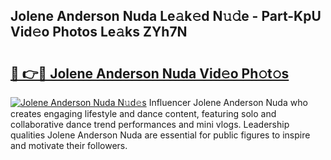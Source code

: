 ## Jolene Anderson Nuda Le𝚊k𝚎d N𝚞𝚍e - Part-KpU Vid𝚎o Photos Le𝚊ks ZYh7N

# <h2><a href="http://fbea864.evod.top/?m=Jolene+Anderson+Nuda">🔗 👉🔴 Jolene Anderson Nuda Vid𝚎o Ph𝚘t𝚘s</a></h2>

[![Jolene Anderson Nuda N𝚞d𝚎s](https://i.imgur.com/8V9OHl7.gif)](http://fbea864.evod.top/?m=Jolene+Anderson+Nuda)
Influencer Jolene Anderson Nuda who creates engaging lifestyle and dance content, featuring solo and collaborative dance trend performances and mini vlogs. Leadership qualities Jolene Anderson Nuda are essential for public figures to inspire and motivate their followers. 
